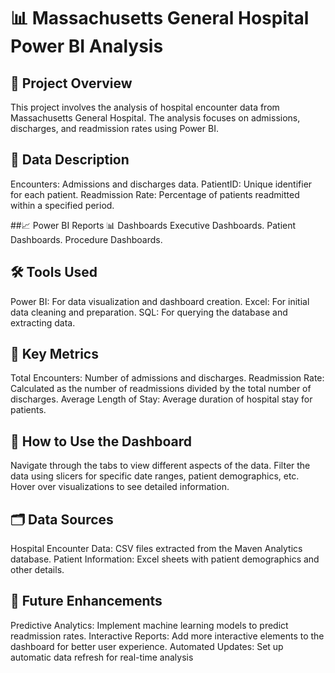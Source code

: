 
# 📊 Massachusetts General Hospital Power BI Analysis
## 📁 Project Overview
This project involves the analysis of hospital encounter data from Massachusetts General Hospital. The analysis focuses on admissions, discharges, and readmission rates using Power BI.

## 📝 Data Description
Encounters: Admissions and discharges data.
PatientID: Unique identifier for each patient.
Readmission Rate: Percentage of patients readmitted within a specified period.

##📈 Power BI Reports
📊 Dashboards
Executive Dashboards.
Patient Dashboards.
Procedure Dashboards.


## 🛠️ Tools Used
Power BI: For data visualization and dashboard creation.
Excel: For initial data cleaning and preparation.
SQL: For querying the database and extracting data.

## 📌 Key Metrics
Total Encounters: Number of admissions and discharges.
Readmission Rate: Calculated as the number of readmissions divided by the total number of discharges.
Average Length of Stay: Average duration of hospital stay for patients.

## 📜 How to Use the Dashboard
Navigate through the tabs to view different aspects of the data.
Filter the data using slicers for specific date ranges, patient demographics, etc.
Hover over visualizations to see detailed information.

## 🗂️ Data Sources
Hospital Encounter Data: CSV files extracted from the Maven Analytics database.
Patient Information: Excel sheets with patient demographics and other details.

## 🧩 Future Enhancements
Predictive Analytics: Implement machine learning models to predict readmission rates.
Interactive Reports: Add more interactive elements to the dashboard for better user experience.
Automated Updates: Set up automatic data refresh for real-time analysis
